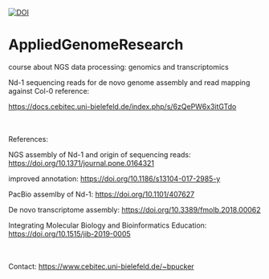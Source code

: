 [![DOI](https://zenodo.org/badge/131188317.svg)](https://zenodo.org/badge/latestdoi/131188317)


# AppliedGenomeResearch
course about NGS data processing: genomics and transcriptomics


Nd-1 sequencing reads for de novo genome assembly and read mapping against Col-0 reference:

https://docs.cebitec.uni-bielefeld.de/index.php/s/6zQePW6x3itGTdo




\
\
References:

NGS assembly of Nd-1 and origin of sequencing reads:  https://doi.org/10.1371/journal.pone.0164321

improved annotation: https://doi.org/10.1186/s13104-017-2985-y

PacBio assemlby of Nd-1: https://doi.org/10.1101/407627 

De novo transcriptome assembly: https://doi.org/10.3389/fmolb.2018.00062

Integrating Molecular Biology and Bioinformatics Education: https://doi.org/10.1515/jib-2019-0005


\
\
Contact:
https://www.cebitec.uni-bielefeld.de/~bpucker
